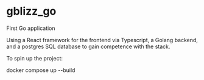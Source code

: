 # gblizz_go
First Go application

Using a React framework for the frontend via Typescript, a Golang backend, and a postgres SQL database to gain competence with the stack.

To spin up the project:

docker compose up --build